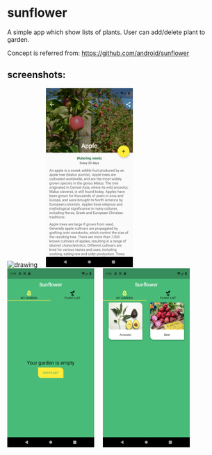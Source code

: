 # sunflower

A simple app which show lists of plants. User can add/delete plant to garden.

Concept is referred from: https://github.com/android/sunflower

## screenshots:
<img src="screenshots/plant_list.png" alt="drawing" width="200"/> &nbsp;&nbsp;&nbsp; <img src="screenshots/plant_description.png" alt="drawing" width="200"/> &nbsp;&nbsp;&nbsp; <img src="screenshots/my_garden.png" alt="drawing" width="200"/> &nbsp;&nbsp;&nbsp; <img src="screenshots/garden_non_empty.png" alt="drawing" width="200"/>
